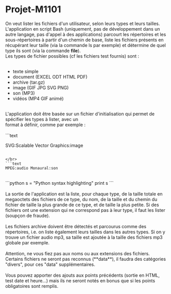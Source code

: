 # Projet-M1101

On veut lister les fichiers d'un utilisateur, selon leurs types et leurs tailles. L'application en script Bash (uniquement, pas de développement dans un autre langage, pas d'appel à des applications) parcourt les répertoires et les sous-répertoires à partir d'un chemin de base, liste les fichiers présents en récupérant leur taille (via la commande ls par exemple) et détermine de quel type ils sont (via la commande **file**).
</br>
Les types de fichier possibles (cf les fichiers test fournis) sont :
</br></br>
<ul>
  <li>texte simple</li>
  <li>document (EXCEL ODT HTML PDF)</li>
  <li>archive (tar.gz)</li>
  <li>image (GIF JPG SVG PNG)</li>
  <li>son (MP3)</li>
  <li>vidéos (MP4 GIF animé)</li>
</ul>
</br>
L'application doit être basée sur un fichier d'initialisation qui permet de spécifier les types à lister, avec un </br>format à définir, comme par exemple :
</br></br>
```text

SVG:Scalable Vector Graphics:image
```

</br>
```text
MPEG:audio Monaural:son
```

</br>
```python
s = "Python syntax highlighting"
print s
```
<br><br>
La sortie de l'application est la liste, pour chaque type, de la taille totale en megaoctets des fichiers de ce type, du nom, de la taille et du chemin du fichier de taille la plus grande de ce type, et de taille la plus petite. Si des fichiers ont une extension qui ne correspond pas à leur type, il faut les lister (soupçon de fraude).
<br><br>
Les fichiers archive doivent être détectés et parcourus comme des répertoires, i.e. on liste également leurs tailles dans les autres types. Si on y trouve un fichier audio mp3, sa taille est ajoutée à la taille des fichiers mp3 globale par exemple.
<br><br>
Attention, ne vous fiez pas aux noms ou aux extensions des fichiers. Certains fichiers ne seront pas reconnus (**data**), il faudra des catégories "divers", pour ces "data" supplémentaires.
<br><br>
Vous pouvez apporter des ajouts aux points précédents (sortie en HTML, test date et heure...) mais ils ne seront notés en bonus que si les points obligatoires sont remplis.
